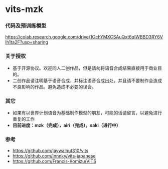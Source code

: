 # vits-mzk

### 代码及预训练模型
https://colab.research.google.com/drive/1OchYMXCSAuQxt6qIWBBD3RY6VIh1ta2F?usp=sharing

### 关于授权
- 基于开源协议。欢迎同人二创作品，但是请勿将语音合成结果直接用于商业目的。
- 二创作品请注明基于语音合成，并标注语音合成出处，并且请不要制作会造成不良影响的作品。避免造成不必要的误会。

### 其它
- 如果有以世界计划语音为基础制作模型的朋友，可能的话请留言，以避免进行重复的工作
- **目前进度：mzk（完成），airi（完成），saki（进行中）**

### 参考
- https://github.com/jaywalnut310/vits
- https://github.com/innnky/vits-japanese
- https://github.com/Francis-Komizu/VITS